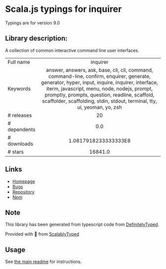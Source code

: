 
# Scala.js typings for inquirer

Typings are for version 9.0

## Library description:
A collection of common interactive command line user interfaces.

|                    |                 |
| ------------------ | :-------------: |
| Full name          | inquirer |
| Keywords           | answer, answers, ask, base, cli, cli, command, command-line, confirm, enquirer, generate, generator, hyper, input, inquire, inquirer, interface, iterm, javascript, menu, node, nodejs, prompt, promptly, prompts, question, readline, scaffold, scaffolder, scaffolding, stdin, stdout, terminal, tty, ui, yeoman, yo, zsh |
| # releases         | 20 |
| # dependents       | 0.0 |
| # downloads        | 1.0817918233333333E8 |
| # stars            | 16841.0 |

## Links
- [Homepage](https://github.com/SBoudrias/Inquirer.js#readme)
- [Bugs](https://github.com/SBoudrias/Inquirer.js/issues)
- [Repository](https://github.com/SBoudrias/Inquirer.js)
- [Npm](https://www.npmjs.com/package/inquirer)
    


## Note
This library has been generated from typescript code from [DefinitelyTyped](https://definitelytyped.org).

Provided with :purple_heart: from [ScalablyTyped](https://github.com/oyvindberg/ScalablyTyped)

## Usage
See [the main readme](../../readme.md) for instructions.


